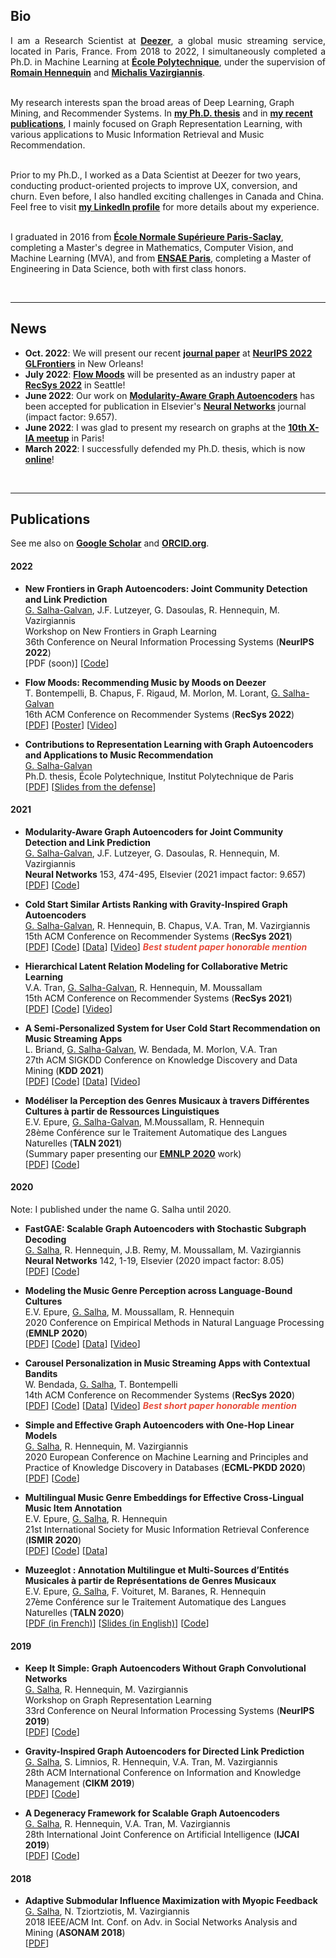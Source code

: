 ## Bio

<p style="text-align:justify">I am a Research Scientist at <a href="https://research.deezer.com/" target="_blank"><b>Deezer</b></a>, a global music streaming service, located in Paris, France. From 2018 to 2022, I simultaneously completed a Ph.D. in Machine Learning at <a href="https://www.polytechnique.edu/en" target="_blank"><b>École Polytechnique</b></a>, under the supervision of <a href="https://scholar.google.fr/citations?user=IqPE_AUAAAAJ&hl=fr&authuser=1" target="_blank"><b>Romain Hennequin</b></a> and <a href="https://scholar.google.fr/citations?user=aWGJYcMAAAAJ&hl=fr&authuser=1" target="_blank"><b>Michalis Vazirgiannis</b></a>. <br><br>
  
My research interests span the broad areas of Deep Learning, Graph Mining, and Recommender Systems.
In <a href="https://guillaumesalhagalvan.com/doc/phdthesis_gsalhagalvan.pdf" target="_blank"><b>my Ph.D. thesis</b></a> and in <a href="https://scholar.google.fr/citations?hl=fr&authuser=1&user=BFT8u-oAAAAJ" target="_blank"><b>my recent publications</b></a>, I mainly focused on Graph Representation Learning, with various applications to Music Information Retrieval and Music Recommendation. <br><br>

Prior to my Ph.D., I worked as a Data Scientist at Deezer for two years, conducting product-oriented projects to improve UX, conversion, and churn. Even before, I also handled exciting challenges in Canada and China. Feel free to visit <a href="https://www.linkedin.com/in/guillaumesalhagalvan/" target="_blank"><b>my LinkedIn profile</b></a> for more details about my experience. <br><br>

I graduated in 2016 from <a href="http://math.ens-paris-saclay.fr/version-francaise/formations/master-mva/contenus-/master-mva-cours-2019-2020-161721.kjsp?RH=1242423437162" target="_blank"><b>École Normale Supérieure Paris-Saclay</b></a>, completing a Master's degree in Mathematics, Computer Vision, and Machine Learning (MVA), and from <a href="https://www.ensae.fr/en/" target="_blank"><b>ENSAE Paris</b></a>, completing a Master of Engineering in Data Science, both with first class honors. </p>

<br>

---



## News

- **Oct. 2022**: We will present our recent **<a href="https://arxiv.org/pdf/2202.00961.pdf" target="_blank">journal paper</a>** at **<a href="https://glfrontiers.github.io/" target="_blank">NeurIPS 2022 GLFrontiers</a>** in New Orleans!
- **July 2022**: **<a href="https://www.deezer-blog.com/press/flow-moods/" target="_blank">Flow Moods</a>** will be presented as an industry paper at **<a href="https://recsys.acm.org/recsys22/" target="_blank">RecSys 2022</a>** in Seattle!
- **June 2022**: Our work on **<a href="https://arxiv.org/pdf/2202.00961.pdf" target="_blank">Modularity-Aware Graph Autoencoders</a>** has been accepted for publication in Elsevier's **<a href="https://www.journals.elsevier.com/neural-networks" target="_blank">Neural Networks</a>** journal (impact factor: 9.657).
- **June 2022**: I was glad to present my research on graphs at the **<a href="https://twitter.com/researchdeezer/status/1534884094462640128" target="_blank">10th X-IA meetup</a>** in Paris!
- **March 2022**: I successfully defended my Ph.D. thesis, which is now **<a href="https://guillaumesalhagalvan.com/doc/phdthesis_gsalhagalvan.pdf" target="_blank">online</a>**!

<br>

---

## Publications

See me also on **<a href="https://scholar.google.fr/citations?hl=fr&authuser=1&user=BFT8u-oAAAAJ" target="_blank">Google Scholar</a>** and **<a href="https://orcid.org/0000-0002-2452-1041" target="_blank">ORCID.org</a>**.

#### 2022

- **New Frontiers in Graph Autoencoders: Joint Community Detection and Link Prediction**<br>
<ins>G. Salha-Galvan</ins>, J.F. Lutzeyer, G. Dasoulas, R. Hennequin,  M. Vazirgiannis <br>
Workshop on New Frontiers in Graph Learning <br> 36th Conference on Neural Information Processing Systems (**NeurIPS 2022**) <br>
[PDF (soon)] [<a href="https://github.com/GuillaumeSalhaGalvan/modularity_aware_gae" target="_blank">Code</a>]


- **Flow Moods: Recommending Music by Moods on Deezer**<br>
 T. Bontempelli, B. Chapus, F. Rigaud, M. Morlon, M. Lorant, <ins>G. Salha-Galvan</ins> <br> 
 16th ACM Conference on Recommender Systems (**RecSys 2022**) <br>
[<a href="https://guillaumesalhagalvan.com/doc/flowmoods2022.pdf" target="_blank">PDF</a>]
[<a href="https://guillaumesalhagalvan.com/doc/poster_flowmoods_recsys2022.pdf" target="_blank">Poster</a>]
[<a href="https://www.youtube.com/watch?v=SPyHxXypxdw" target="_blank">Video</a>]
 

- **Contributions to Representation Learning with Graph Autoencoders and Applications to Music Recommendation**<br>
 <ins>G. Salha-Galvan</ins> <br> 
 Ph.D. thesis, École Polytechnique, Institut Polytechnique de Paris <br> [<a href="https://guillaumesalhagalvan.com/doc/phdthesis_gsalhagalvan.pdf" target="_blank">PDF</a>] [<a href="https://drive.google.com/file/d/1IW4GEhmiYkmliNkYGr5M7ysgzjwL0Fqk/view" target="_blank">Slides from the defense</a>]
 
 
#### 2021

- **Modularity-Aware Graph Autoencoders for Joint Community Detection and Link Prediction**<br>
 <ins>G. Salha-Galvan</ins>, J.F. Lutzeyer, G. Dasoulas, R. Hennequin,  M. Vazirgiannis <br> 
**Neural Networks** 153, 474-495, Elsevier (2021 impact factor: 9.657) <br> [<a href="https://arxiv.org/pdf/2202.00961.pdf" target="_blank">PDF</a>] [<a href="https://github.com/GuillaumeSalhaGalvan/modularity_aware_gae" target="_blank">Code</a>]

- **Cold Start Similar Artists Ranking with Gravity-Inspired Graph Autoencoders** <br>
<ins>G. Salha-Galvan</ins>, R. Hennequin, B. Chapus, V.A. Tran, M. Vazirgiannis <br>
15th ACM Conference on Recommender Systems (**RecSys 2021**) <br>
[<a href="https://arxiv.org/pdf/2108.01053.pdf" target="_blank">PDF</a>] 
[<a href="https://github.com/deezer/similar_artists_ranking" target="_blank">Code</a>] 
[<a href="https://github.com/deezer/similar_artists_ranking/tree/main/data" target="_blank">Data</a>] [<a href="https://youtu.be/rmuMEtDlteg" target="_blank">Video</a>] <strong><i style="color:#e74d3c">Best student paper honorable mention</i></strong>

- **Hierarchical Latent Relation Modeling for Collaborative Metric Learning** <br>
V.A. Tran, <ins>G. Salha-Galvan</ins>, R. Hennequin, M. Moussallam <br>
15th ACM Conference on Recommender Systems (**RecSys 2021**)<br>
[<a href="https://arxiv.org/pdf/2108.04655.pdf" target="_blank">PDF</a>] [<a href="https://github.com/deezer/recsys21-hlr" target="_blank">Code</a>] [<a href="https://youtu.be/fQfnugJd8rY" target="_blank">Video</a>]

- **A Semi-Personalized System for User Cold Start Recommendation on Music Streaming Apps** <br> L. Briand, <ins>G. Salha-Galvan</ins>, W. Bendada, M. Morlon, V.A. Tran <br> 27th ACM SIGKDD Conference on Knowledge Discovery and Data Mining (**KDD 2021**) <br> 
[<a href="https://arxiv.org/pdf/2106.03819.pdf" target="_blank">PDF</a>] [<a href="https://github.com/deezer/semi_perso_user_cold_start" target="_blank">Code</a>] [<a href="https://zenodo.org/record/5121674#.YP_OLxMza3I" target="_blank">Data</a>] [<a href="https://dl.acm.org/doi/10.1145/3447548.3467110#sec-supp" target="_blank">Video</a>]

- **Modéliser la Perception des Genres Musicaux à travers Différentes Cultures à partir de Ressources Linguistiques** <br> E.V. Epure, <ins>G. Salha-Galvan</ins>, M.Moussallam, R. Hennequin <br> 28ème Conférence sur le Traitement Automatique des Langues Naturelles (**TALN 2021**) <br> (Summary paper presenting our **<a href="https://arxiv.org/pdf/2010.06325.pdf" target="_blank">EMNLP 2020</a>** work)  <br> [<a href="https://hal.archives-ouvertes.fr/hal-03265881/document" target="_blank">PDF</a>] [<a href="https://github.com/deezer/CrossCulturalMusicGenrePerception" target="_blank">Code</a>]



#### 2020

Note: I published under the name G. Salha until 2020.

- **FastGAE: Scalable Graph Autoencoders with Stochastic Subgraph Decoding**<br> <ins>G. Salha</ins>, R. Hennequin, J.B. Remy, M. Moussallam, M. Vazirgiannis <br> **Neural Networks** 142, 1-19, Elsevier (2020 impact factor: 8.05) <br> [<a href="https://arxiv.org/pdf/2002.01910.pdf" target="_blank">PDF</a>] [<a href="https://github.com/deezer/fastgae" target="_blank">Code</a>]

- **Modeling the Music Genre Perception across Language-Bound Cultures**<br> E.V. Epure, <ins>G. Salha</ins>, M. Moussallam, R. Hennequin <br> 2020 Conference on Empirical Methods in Natural Language Processing (**EMNLP 2020**) <br> [<a href="https://arxiv.org/pdf/2010.06325.pdf" target="_blank">PDF</a>] [<a href="https://github.com/deezer/CrossCulturalMusicGenrePerception" target="_blank">Code</a>] [<a href="https://zenodo.org/record/4275315#.X7JNX9NKi3J" target="_blank">Data</a>] [<a href="https://slideslive.com/38938776/modeling-the-music-genre-perception-across-languagebound-cultures" target="_blank">Video</a>]

- **Carousel Personalization in Music Streaming Apps with Contextual Bandits** <br> W. Bendada, <ins>G. Salha</ins>, T. Bontempelli <br> 14th ACM Conference on Recommender Systems (**RecSys 2020**) <br> [<a href="https://arxiv.org/pdf/2009.06546.pdf" target="_blank">PDF</a>] [<a href="https://github.com/deezer/carousel_bandits" target="_blank">Code</a>] [<a href="https://zenodo.org/record/4048678#.X22ttJMza3K" target="_blank">Data</a>] [<a href="https://vimeo.com/456553260" target="_blank">Video</a>] <strong><i style="color:#e74d3c">Best short paper honorable mention</i></strong>

- **Simple and Effective Graph Autoencoders with One-Hop Linear Models** <br> <ins>G. Salha</ins>, R. Hennequin, M. Vazirgiannis <br> 2020 European Conference on Machine Learning and Principles and Practice of Knowledge Discovery in Databases (**ECML-PKDD 2020**) <br> [<a href="https://arxiv.org/pdf/2001.07614.pdf" target="_blank">PDF</a>] [<a href="https://github.com/deezer/linear_graph_autoencoders" target="_blank">Code</a>]

- **Multilingual Music Genre Embeddings for Effective Cross-Lingual Music Item Annotation** <br> E.V. Epure, <ins>G. Salha</ins>, R. Hennequin <br> 21st International Society for Music Information Retrieval Conference (**ISMIR 2020**) <br> [<a href="https://arxiv.org/pdf/2009.07755.pdf" target="_blank">PDF</a>] [<a href="https://github.com/deezer/MultilingualMusicGenreEmbedding" target="_blank">Code</a>] [<a href="https://zenodo.org/record/4247202#.X6wp0ZNKi3L" target="_blank">Data</a>]

- **Muzeeglot : Annotation Multilingue et Multi-Sources d’Entités Musicales à partir de Représentations de Genres Musicaux** <br> E.V. Epure, <ins>G. Salha</ins>, F. Voituret, M. Baranes, R. Hennequin <br> 27ème Conférence sur le Traitement Automatique des Langues Naturelles (**TALN 2020**) <br> [<a href="https://hal.archives-ouvertes.fr/hal-02768498/document" target="_blank">PDF (in French)</a>] [<a href="https://github.com/deezer/muzeeglot/blob/master/docs/presentation.pdf" target="_blank">Slides (in English)</a>] [<a href="https://github.com/deezer/muzeeglot" target="_blank">Code</a>]


#### 2019

- **Keep It Simple: Graph Autoencoders Without Graph Convolutional Networks** <br> <ins>G. Salha</ins>, R. Hennequin, M. Vazirgiannis <br> Workshop on Graph Representation Learning <br> 33rd Conference on Neural Information Processing Systems (**NeurIPS 2019**) <br> [<a href="https://arxiv.org/pdf/1910.00942.pdf" target="_blank">PDF</a>] [<a href="https://github.com/deezer/linear_graph_autoencoders" target="_blank">Code</a>]

- **Gravity-Inspired Graph Autoencoders for Directed Link Prediction** <br> <ins>G. Salha</ins>, S. Limnios, R. Hennequin, V.A. Tran, M. Vazirgiannis <br> 28th ACM International Conference on Information and Knowledge Management (**CIKM 2019**) <br> [<a href="https://arxiv.org/pdf/1905.09570.pdf" target="_blank">PDF</a>] [<a href="https://github.com/deezer/gravity_graph_autoencoders" target="_blank">Code</a>]

- **A Degeneracy Framework for Scalable Graph Autoencoders** <br> <ins>G. Salha</ins>, R. Hennequin, V.A. Tran, M. Vazirgiannis <br> 28th International Joint Conference on Artificial Intelligence (**IJCAI 2019**) <br> 
[<a href="https://www.ijcai.org/proceedings/2019/0465.pdf" target="_blank">PDF</a>] [<a href="https://github.com/deezer/linear_graph_autoencoders" target="_blank">Code</a>]


#### 2018

- **Adaptive Submodular Influence Maximization with Myopic Feedback** <br> <ins>G. Salha</ins>, N. Tziortziotis, M. Vazirgiannis <br> 2018 IEEE/ACM Int. Conf. on Adv. in Social Networks Analysis and Mining (**ASONAM 2018**) <br> [<a href="https://arxiv.org/pdf/1704.06905.pdf" target="_blank">PDF</a>]

<br>

